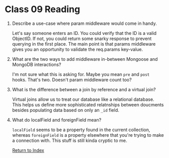 # Class 09 Reading

1. Describe a use-case where param middleware would come in handy.

   Let's say someone enters an ID. You could verify that the ID is a valid ObjectID. If not, you could return some snarky response to prevent querying in the first place. The main point is that params middleware gives you an opportunity to validate the req.params key-value.

2. What are the two ways to add middleware in-between Mongoose and MongoDB interactions?

    I'm not sure what this is asking for. Maybe you mean `pre` and `post` hooks. That's two. Doesn't param middleware count too?

3. What is the difference between a join by reference and a virtual join?
  
    Virtual joins allow us to treat our database like a relational database. This helps us define more sophisticated relatnships between doucments besides populating data based on only an `_id` field.

4. What do localField and foreignField mean?

    `localField` seems to be a property found in the current collection, whereas `foreignField` is a property elsewhere that you're trying to make a connection with. This stuff is still kinda cryptic to me.

    [Return to Index](index.md)

